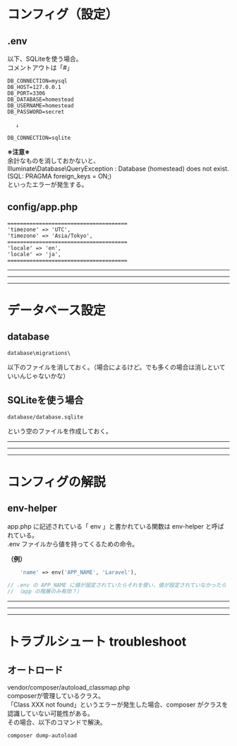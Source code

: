# コンフィグ（設定）

## .env
以下、SQLiteを使う場合。  
コメントアウトは「#」
```
DB_CONNECTION=mysql
DB_HOST=127.0.0.1
DB_PORT=3306
DB_DATABASE=homestead
DB_USERNAME=homestead
DB_PASSWORD=secret

　 ↓

DB_CONNECTION=sqlite
```
**※注意※**  
余計なものを消しておかないと、  
Illuminate\Database\QueryException  : Database (homestead) does not exist. (SQL: PRAGMA foreign_keys = ON;)  
といったエラーが発生する。  



## config/app.php
```
======================================
'timezone' => 'UTC',
'timezone' => 'Asia/Tokyo',
======================================
'locale' => 'en',
'locale' => 'ja',
======================================
```

_____________________________________________________________________________
_____________________________________________________________________________
_____________________________________________________________________________
# データベース設定

## database
```
database\migrations\
```
以下のファイルを消しておく。（場合によるけど。でも多くの場合は消しといていいんじゃないかな）  

## SQLiteを使う場合
```
database/database.sqlite
```
という空のファイルを作成しておく。  


_____________________________________________________________________________
_____________________________________________________________________________
_____________________________________________________________________________
# コンフィグの解説

## env-helper
app.php に記述されている「 env 」と書かれている関数は env-helper と呼ばれている。  
.env ファイルから値を持ってくるための命令。  

**（例）**  
```php
    'name' => env('APP_NAME', 'Laravel'),

// .env の APP_NAME に値が設定されていたらそれを使い、値が設定されていなかったら Laravel を使う、という意味。  
// （app の階層のみ有効？）  
```

_____________________________________________________________________________
_____________________________________________________________________________
_____________________________________________________________________________
# トラブルシュート  troubleshoot

## オートロード
vendor/composer/autoload_classmap.php  
composerが管理しているクラス。  
「Class XXX not found」というエラーが発生した場合、composer がクラスを認識していない可能性がある。  
その場合、以下のコマンドで解決。  
```
composer dump-autoload
```
